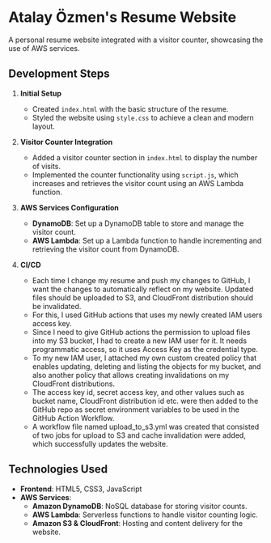 # Atalay Özmen's Resume Website

A personal resume website integrated with a visitor counter, showcasing the use of AWS services.

## Development Steps

1. **Initial Setup**
   - Created `index.html` with the basic structure of the resume.
   - Styled the website using `style.css` to achieve a clean and modern layout.

2. **Visitor Counter Integration**
   - Added a visitor counter section in `index.html` to display the number of visits.
   - Implemented the counter functionality using `script.js`, which increases and retrieves the visitor count using an AWS Lambda function.

3. **AWS Services Configuration**
   - **DynamoDB**: Set up a DynamoDB table to store and manage the visitor count.
   - **AWS Lambda**: Set up a Lambda function to handle incrementing and retrieving the visitor count from DynamoDB.

4. **CI/CD**
   - Each time I change my resume and push my changes to GitHub, I want the changes to automatically reflect on my website. Updated files should be uploaded to S3, and CloudFront distribution should be invalidated.
   - For this, I used GitHub actions that uses my newly created IAM users access key.
   - Since I need to give GitHub actions the permission to upload files into my S3 bucket, I had to create a new IAM user for it. It needs programmatic access, so it uses Access Key as the credential type.
   - To my new IAM user, I attached my own custom created policy that enables updating, deleting and listing the objects for my bucket, and also another policy that allows creating invalidations on my CloudFront distributions.
   - The access key id, secret access key, and other values such as bucket name, CloudFront distribution id etc. were then added to the GitHub repo as secret environment variables to be used in the GitHub Action Workflow.
   - A workflow file named upload_to_s3.yml was created that consisted of two jobs for upload to S3 and cache invalidation were added, which successfully updates the website.

## Technologies Used

- **Frontend**: HTML5, CSS3, JavaScript
- **AWS Services**:
  - **Amazon DynamoDB**: NoSQL database for storing visitor counts.
  - **AWS Lambda**: Serverless functions to handle visitor counting logic.
  - **Amazon S3 & CloudFront**: Hosting and content delivery for the website.

